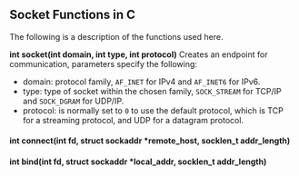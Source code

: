 ## Socket Functions in C

The following is a description of the functions used here.

**int socket(int domain, int type, int protocol)**
Creates an endpoint for communication, parameters specify the following:
- domain: protocol family, `AF_INET` for IPv4 and `AF_INET6` for IPv6.
- type: type of socket within the chosen family, `SOCK_STREAM` for TCP/IP and `SOCK_DGRAM` for UDP/IP.
- protocol: is normally set to `0` to use the default protocol, which is TCP for a streaming protocol, and UDP for a datagram protocol.

#### int connect(int fd, struct sockaddr *remote_host, socklen_t addr_length)

#### int bind(int fd, struct sockaddr *local_addr, socklen_t addr_length)
